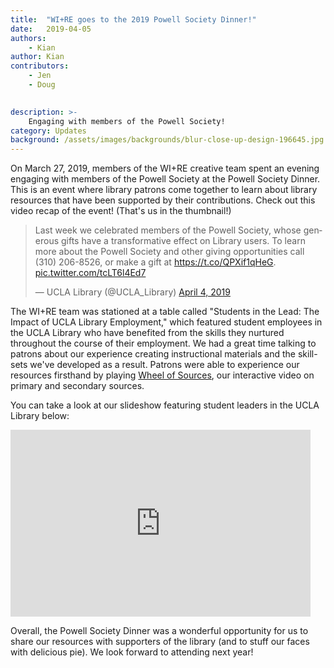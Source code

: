 ```yaml
---
title:  "WI+RE goes to the 2019 Powell Society Dinner!"
date:   2019-04-05
authors:
    - Kian
author: Kian
contributors:
    - Jen
    - Doug

    
description: >-
    Engaging with members of the Powell Society!
category: Updates
background: /assets/images/backgrounds/blur-close-up-design-196645.jpg
---
```


On March 27, 2019, members of the WI+RE creative team spent an evening engaging with members of the Powell Society at the Powell Society Dinner. This is an event where library patrons come together to learn about library resources that have been supported by their contributions. Check out this video recap of the event! (That's us in the thumbnail!)

<blockquote class="twitter-tweet tw-align-center" data-lang="en"><p lang="en" dir="ltr">Last week we celebrated members of the Powell Society, whose generous gifts have a transformative effect on Library users. To learn more about the Powell Society and other giving opportunities call (310) 206-8526, or make a gift at <a href="https://t.co/QPXif1qHeG">https://t.co/QPXif1qHeG</a>. <a href="https://t.co/tcLT6l4Ed7">pic.twitter.com/tcLT6l4Ed7</a></p>&mdash; UCLA Library (@UCLA_Library) <a href="https://twitter.com/UCLA_Library/status/1113874604160737280?ref_src=twsrc%5Etfw">April 4, 2019</a></blockquote>
<script async src="https://platform.twitter.com/widgets.js" charset="utf-8"></script>

The WI+RE team was stationed at a table called "Students in the Lead: The Impact of UCLA Library Employment," which featured student employees in the UCLA Library who have benefited from the skills they nurtured throughout the course of their employment. We had a great time talking to patrons about our experience creating instructional materials and the skill-sets we've developed as a result. Patrons were able to experience our resources firsthand by playing [Wheel of Sources](https://uclalibrary.github.io/research-tips/primary-secondary/), our interactive video on primary and secondary sources. 

You can take a look at our slideshow featuring student leaders in the UCLA Library below:

<div class="text-center">
    <iframe src="https://docs.google.com/presentation/d/e/2PACX-1vQ77LuY5UqfRZ2YKtW2XULy-ode2DHOSmP8di8CNc7un4T3GObYzVXceg5EIAnQMXWesAzJmUXLZ4KS/embed?start=false&loop=true&delayms=3000" frameborder="0" width="480" height="299" allowfullscreen="true" mozallowfullscreen="true" webkitallowfullscreen="true"></iframe>
</div>

Overall, the Powell Society Dinner was a wonderful opportunity for us to share our resources with supporters of the library (and to stuff our faces with delicious pie). We look forward to attending next year!